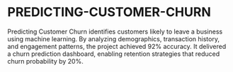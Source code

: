 # PREDICTING-CUSTOMER-CHURN
Predicting Customer Churn identifies customers likely to leave a business using machine learning. By analyzing demographics, transaction history, and engagement patterns, the project achieved 92% accuracy. It delivered a churn prediction dashboard, enabling retention strategies that reduced churn probability by 20%.
